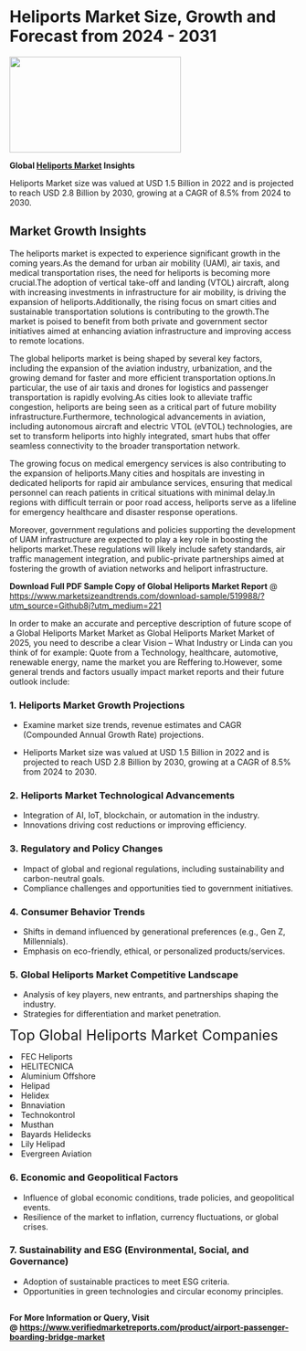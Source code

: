 <H1>Heliports Market Size, Growth and Forecast from 2024 - 2031</H1><img class="aligncenter size-medium wp-image-584254" src="https://thirdeyenews.in/wp-content/uploads/2024/09/Global-Market-Research-300x168.jpeg" alt="" width="300" height="168" /><p><strong>Global&nbsp;<a href="https://www.marketsizeandtrends.com/download-sample/519988/?utm_source=Github8j?utm_medium=221">Heliports Market</a> Insights</strong></p><p>Heliports Market size was valued at USD 1.5 Billion in 2022 and is projected to reach USD 2.8 Billion by 2030, growing at a CAGR of 8.5% from 2024 to 2030.</p><p><h2>Market Growth Insights</h2> <p>The heliports market is expected to experience significant growth in the coming years.As the demand for urban air mobility (UAM), air taxis, and medical transportation rises, the need for heliports is becoming more crucial.The adoption of vertical take-off and landing (VTOL) aircraft, along with increasing investments in infrastructure for air mobility, is driving the expansion of heliports.Additionally, the rising focus on smart cities and sustainable transportation solutions is contributing to the growth.The market is poised to benefit from both private and government sector initiatives aimed at enhancing aviation infrastructure and improving access to remote locations.</p> <p>The global heliports market is being shaped by several key factors, including the expansion of the aviation industry, urbanization, and the growing demand for faster and more efficient transportation options.In particular, the use of air taxis and drones for logistics and passenger transportation is rapidly evolving.As cities look to alleviate traffic congestion, heliports are being seen as a critical part of future mobility infrastructure.Furthermore, technological advancements in aviation, including autonomous aircraft and electric VTOL (eVTOL) technologies, are set to transform heliports into highly integrated, smart hubs that offer seamless connectivity to the broader transportation network.</p> <p>The growing focus on medical emergency services is also contributing to the expansion of heliports.Many cities and hospitals are investing in dedicated heliports for rapid air ambulance services, ensuring that medical personnel can reach patients in critical situations with minimal delay.In regions with difficult terrain or poor road access, heliports serve as a lifeline for emergency healthcare and disaster response operations.</p> <p>Moreover, government regulations and policies supporting the development of UAM infrastructure are expected to play a key role in boosting the heliports market.These regulations will likely include safety standards, air traffic management integration, and public-private partnerships aimed at fostering the growth of aviation networks and heliport infrastructure.</p> <p><span class=""><strong>Download Full PDF Sample Copy of Global Heliports Market Report</strong> @ <a href="https://www.marketsizeandtrends.com/download-sample/519988/?utm_source=Github8j?utm_medium=221" target="_blank">https://www.marketsizeandtrends.com/download-sample/519988/?utm_source=Github8j?utm_medium=221</a></span></p><p>In order to make an accurate and perceptive description of future scope of a Global&nbsp;Heliports Market Market as Global&nbsp;Heliports Market Market of 2025, you need to describe a clear Vision &ndash; What Industry or Linda can you think of for example: Quote from a Technology, healthcare, automotive, renewable energy, name the market you are Reffering to.However, some general trends and factors usually impact market reports and their future outlook include:</p><h3>1.&nbsp;<strong>Heliports Market Growth Projections</strong></h3><ul><li>Examine market size trends, revenue estimates and CAGR (Compounded Annual Growth Rate) projections.</li><li><p>Heliports Market size was valued at USD 1.5 Billion in 2022 and is projected to reach USD 2.8 Billion by 2030, growing at a CAGR of 8.5% from 2024 to 2030.</p></li></ul><h3>2.&nbsp;<strong>Heliports Market Technological Advancements</strong></h3><ul><li>Integration of AI, IoT, blockchain, or automation in the industry.</li><li>Innovations driving cost reductions or improving efficiency.</li></ul><h3>3.&nbsp;<strong>Regulatory and Policy Changes</strong></h3><ul><li>Impact of global and regional regulations, including sustainability and carbon-neutral goals.</li><li>Compliance challenges and opportunities tied to government initiatives.</li></ul><h3>4.&nbsp;<strong>Consumer Behavior Trends</strong></h3><ul><li>Shifts in demand influenced by generational preferences (e.g., Gen Z, Millennials).</li><li>Emphasis on eco-friendly, ethical, or personalized products/services.</li></ul><h3>5.&nbsp;<strong>Global Heliports Market Competitive Landscape</strong></h3><ul><li>Analysis of key players, new entrants, and partnerships shaping the industry.</li><li>Strategies for differentiation and market penetration.</li></ul><p data-pm-slice="1 1 []"><span style="color: inherit; font-family: inherit; font-size: 25px;">Top Global Heliports Market Companies</span></p><div class="" data-test-id=""><p><li>FEC Heliports</li><li> HELITECNICA</li><li> Aluminium Offshore</li><li> Helipad</li><li> Helidex</li><li> Bnnaviation</li><li> Technokontrol</li><li> Musthan</li><li> Bayards Helidecks</li><li> Lily Helipad</li><li> Evergreen Aviation</li></p></div><h3>6.&nbsp;<strong>Economic and Geopolitical Factors</strong></h3><ul><li>Influence of global economic conditions, trade policies, and geopolitical events.</li><li>Resilience of the market to inflation, currency fluctuations, or global crises.</li></ul><h3>7.&nbsp;<strong>Sustainability and ESG (Environmental, Social, and Governance)</strong></h3><ul><li>Adoption of sustainable practices to meet ESG criteria.</li><li>Opportunities in green technologies and circular economy principles.</li></ul><h2><strong style="font-size: 14px;">For More Information or Query, Visit @&nbsp;</strong><a style="background-color: #ffffff; font-size: 14px;" href="https://www.marketsizeandtrends.com/report/heliports-market/" target="_blank">https://www.verifiedmarketreports.com/product/airport-passenger-boarding-bridge-market</a></h2>